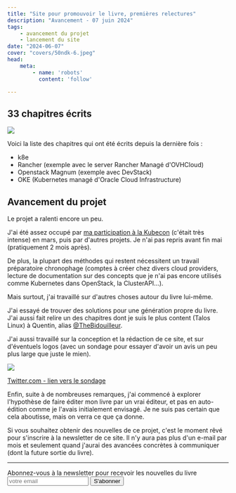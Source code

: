 ```yaml
---
title: "Site pour promouvoir le livre, premières relectures"
description: "Avancement - 07 juin 2024"
tags:
    - avancement du projet
    - lancement du site
date: "2024-06-07"
cover: "covers/50ndk-6.jpeg"
head:
    meta:
        - name: 'robots'
          content: 'follow'

---
```


## 33 chapitres écrits

![](https://geps.dev/progress/66)

Voici la liste des chapitres qui ont été écrits depuis la dernière fois :

* k8e
* Rancher (exemple avec le server Rancher Managé d'OVHCloud)
* Openstack Magnum (exemple avec DevStack)
* OKE (Kubernetes managé d'Oracle Cloud Infrastructure)

## Avancement du projet

Le projet a ralenti encore un peu.

J'ai été assez occupé par [ma participation à la Kubecon](https://blog.zwindler.fr/2024/03/22/kubecon-eu-2024-vendredi/) (c'était très intense) en mars, puis par d'autres projets. Je n'ai pas repris avant fin mai (pratiquement 2 mois après).

De plus, la plupart des méthodes qui restent nécessitent un travail préparatoire chronophage (comptes à créer chez divers cloud providers, lecture de documentation sur des concepts que je n'ai pas encore utilisés comme Kubernetes dans OpenStack, la ClusterAPI...).

Mais surtout, j'ai travaillé sur d'autres choses autour du livre lui-même. 

J'ai essayé de trouver des solutions pour une génération propre du livre. J'ai aussi fait relire un des chapitres dont je suis le plus content (Talos Linux) à Quentin, alias [@TheBidouilleur](https://x.com/TheBidouilleur).

J'ai aussi travaillé sur la conception et la rédaction de ce site, et sur d'éventuels logos (avec un sondage pour essayer d'avoir un avis un peu plus large que juste le mien).

![](images/5-mois/sondage.png)

[Twitter.com - lien vers le sondage](https://x.com/zwindler/status/1799069433367027949)

Enfin, suite à de nombreuses remarques, j'ai commencé à explorer l'hypothèse de faire éditer mon livre par un vrai éditeur, et pas en auto-édition comme je l'avais initialement envisagé. Je ne suis pas certain que cela aboutisse, mais on verra ce que ça donne.

Si vous souhaitez obtenir des nouvelles de ce projet, c'est le moment rêvé pour s'inscrire à la newsletter de ce site. Il n'y aura pas plus d'un e-mail par mois et seulement quand j'aurai des avancées concrètes à communiquer (dont la future sortie du livre).

<hr>

<div class="rounded-2xl">
<div class="mx-auto max-w-[1330px] ">
<div class="max-w-screen-xl px-4 py-8 mx-auto flex items-center justify-center">
<div class="border border-slate-200 p-24 rounded-md bg-white shadow-md ">
<span class="text-3xl font-bold text-gray-700 ">Abonnez-vous à la newsletter pour recevoir les nouvelles du livre</span>
<form action="https://rssfeedpulse.com/campaign/83cee038-722a-4fca-9e57-e8fc26326a06/subscribe" method="get" class="flex mt-10 gap-4">
<input name="email" autocomplete="email" type="email" placeholder="votre email" class="p-2 text-gray-700 w-full border border-slate-200" required>
<button class="bg-pink-500 font-bold text-2xl text-black w-full border border-slate-300 py-2 px-4 hover:bg-pink-600 hover:text-white transition-colors duration-200 ease-in-out rounded-md">S'abonner</button>
</form>
</div>
</div>
</div>
</div>
